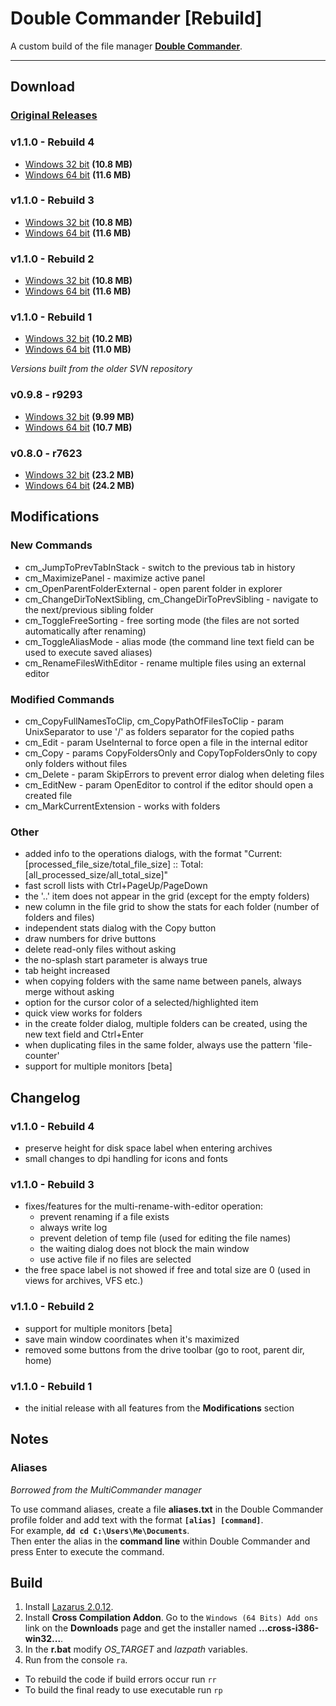 # Double Commander [Rebuild]

A custom build of the file manager [**Double Commander**](http://doublecmd.sourceforge.net).

---

## Download

### [Original Releases](https://github.com/doublecmd/doublecmd/releases)

### v1.1.0 - Rebuild 4
- [Windows 32 bit](https://github.com/mortalis13/DoubleCommander-Rebuild/releases/download/1.1.0-RB4/doublecmd-1.1.0-RB4-rebuild-x32.zip) **(10.8 MB)**
- [Windows 64 bit](https://github.com/mortalis13/DoubleCommander-Rebuild/releases/download/1.1.0-RB4/doublecmd-1.1.0-RB4-rebuild-x64.zip) **(11.6 MB)**

### v1.1.0 - Rebuild 3
- [Windows 32 bit](https://github.com/mortalis13/DoubleCommander-Rebuild/releases/download/1.1.0-RB3/doublecmd-1.1.0-RB3-rebuild-x32.zip) **(10.8 MB)**
- [Windows 64 bit](https://github.com/mortalis13/DoubleCommander-Rebuild/releases/download/1.1.0-RB3/doublecmd-1.1.0-RB3-rebuild-x64.zip) **(11.6 MB)**

### v1.1.0 - Rebuild 2
- [Windows 32 bit](https://github.com/mortalis13/DoubleCommander-Rebuild/releases/download/1.1.0-RB2/doublecmd-1.1.0-RB2-rebuild-x32.zip) **(10.8 MB)**
- [Windows 64 bit](https://github.com/mortalis13/DoubleCommander-Rebuild/releases/download/1.1.0-RB2/doublecmd-1.1.0-RB2-rebuild-x64.zip) **(11.6 MB)**

### v1.1.0 - Rebuild 1
- [Windows 32 bit](https://github.com/mortalis13/DoubleCommander-Rebuild/releases/download/1.1.0-RB1/doublecmd-1.1.0-RB1-rebuild-x32.zip) **(10.2 MB)**
- [Windows 64 bit](https://github.com/mortalis13/DoubleCommander-Rebuild/releases/download/1.1.0-RB1/doublecmd-1.1.0-RB1-rebuild-x64.zip) **(11.0 MB)**

*Versions built from the older SVN repository*

### v0.9.8 - r9293
- [Windows 32 bit](https://github.com/mortalis13/DoubleCommander-Rebuild/releases/download/0.9.8-r9293/doublecmd-0.9.8-9293-rebuild-x32.zip) **(9.99 MB)**
- [Windows 64 bit](https://github.com/mortalis13/DoubleCommander-Rebuild/releases/download/0.9.8-r9293/doublecmd-0.9.8-9293-rebuild-x64.zip) **(10.7 MB)**

### v0.8.0 - r7623
- [Windows 32 bit](https://github.com/mortalis13/DoubleCommander-Rebuild/releases/download/0.8.0-r7623/doublecmd-0.8.0-7623-rebuild-x32.zip) **(23.2 MB)**
- [Windows 64 bit](https://github.com/mortalis13/DoubleCommander-Rebuild/releases/download/0.8.0-r7623/doublecmd-0.8.0-7623-rebuild-x64.zip) **(24.2 MB)**


## Modifications

### New Commands
- cm_JumpToPrevTabInStack - switch to the previous tab in history
- cm_MaximizePanel - maximize active panel
- cm_OpenParentFolderExternal - open parent folder in explorer
- cm_ChangeDirToNextSibling, cm_ChangeDirToPrevSibling - navigate to the next/previous sibling folder
- cm_ToggleFreeSorting - free sorting mode (the files are not sorted automatically after renaming)
- cm_ToggleAliasMode - alias mode (the command line text field can be used to execute saved aliases)
- cm_RenameFilesWithEditor - rename multiple files using an external editor

### Modified Commands
- cm_CopyFullNamesToClip, cm_CopyPathOfFilesToClip - param UnixSeparator to use '/' as folders separator for the copied paths
- cm_Edit - param UseInternal to force open a file in the internal editor
- cm_Copy - params CopyFoldersOnly and CopyTopFoldersOnly to copy only folders without files
- cm_Delete - param SkipErrors to prevent error dialog when deleting files
- cm_EditNew - param OpenEditor to control if the editor should open a created file
- cm_MarkCurrentExtension - works with folders

### Other
- added info to the operations dialogs, with the format "Current: [processed_file_size/total_file_size] :: Total: [all_processed_size/all_total_size]"
- fast scroll lists with Ctrl+PageUp/PageDown
- the '..' item does not appear in the grid (except for the empty folders)
- new column in the file grid to show the stats for each folder (number of folders and files)
- independent stats dialog with the Copy button
- draw numbers for drive buttons
- delete read-only files without asking
- the no-splash start parameter is always true
- tab height increased
- when copying folders with the same name between panels, always merge without asking
- option for the cursor color of a selected/highlighted item
- quick view works for folders
- in the create folder dialog, multiple folders can be created, using the new text field and Ctrl+Enter
- when duplicating files in the same folder, always use the pattern 'file-counter'
- support for multiple monitors [beta]


## Changelog

### v1.1.0 - Rebuild 4
- preserve height for disk space label when entering archives
- small changes to dpi handling for icons and fonts

### v1.1.0 - Rebuild 3
- fixes/features for the multi-rename-with-editor operation:
  - prevent renaming if a file exists
  - always write log
  - prevent deletion of temp file (used for editing the file names)
  - the waiting dialog does not block the main window
  - use active file if no files are selected
- the free space label is not showed if free and total size are 0 (used in views for archives, VFS etc.)

### v1.1.0 - Rebuild 2
- support for multiple monitors [beta]
- save main window coordinates when it's maximized
- removed some buttons from the drive toolbar (go to root, parent dir, home)

### v1.1.0 - Rebuild 1
- the initial release with all features from the **Modifications** section


## Notes

### Aliases
*Borrowed from the MultiCommander manager*

To use command aliases, create a file **aliases.txt** in the Double Commander profile folder and add text with the format **`[alias] [command]`**.  
For example, **`dd cd C:\Users\Me\Documents`**.  
Then enter the alias in the **command line** within Double Commander and press Enter to execute the command.


## Build

1. Install [Lazarus 2.0.12](https://www.lazarus-ide.org/index.php?page=downloads).
2. Install **Cross Compilation Addon**. Go to the `Windows (64 Bits) Add ons` link on the **Downloads** page and get the installer named **...cross-i386-win32...**.
3. In the **r.bat** modify *OS_TARGET* and *lazpath* variables.
4. Run from the console `ra`.

- To rebuild the code if build errors occur run `rr`
- To build the final ready to use executable run `rp`
